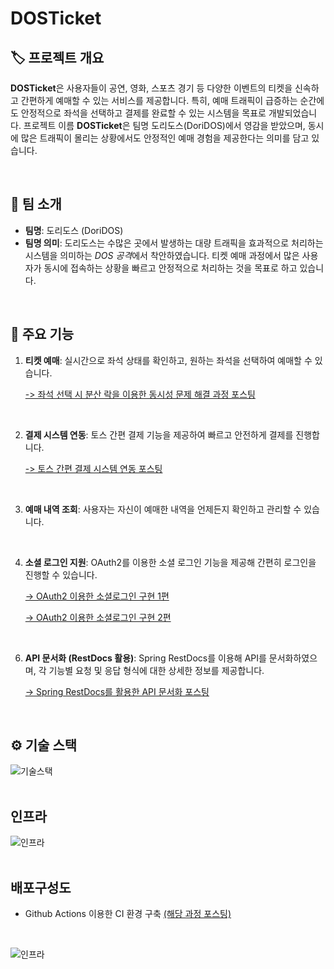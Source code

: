 # **DOSTicket**

## 🏷 **프로젝트 개요**
**DOSTicket**은 사용자들이 공연, 영화, 스포츠 경기 등 다양한 이벤트의 티켓을 신속하고 간편하게 예매할 수 있는 서비스를 제공합니다. 특히, 예매 트래픽이 급증하는 순간에도 안정적으로 좌석을 선택하고 결제를 완료할 수 있는 시스템을 목표로 개발되었습니다.
프로젝트 이름 **DOSTicket**은 팀명 도리도스(DoriDOS)에서 영감을 받았으며, 동시에 많은 트래픽이 몰리는 상황에서도 안정적인 예매 경험을 제공한다는 의미를 담고 있습니다.

</br>

## 🏢 **팀 소개**
- **팀명**: 도리도스 (DoriDOS)
- **팀명 의미**: 도리도스는 수많은 곳에서 발생하는 대량 트래픽을 효과적으로 처리하는 시스템을 의미하는 *DOS 공격*에서 착안하였습니다. 티켓 예매 과정에서 많은 사용자가 동시에 접속하는 상황을 빠르고 안정적으로 처리하는 것을 목표로 하고 있습니다.

</br>

## 🎯 **주요 기능**
1. **티켓 예매**: 실시간으로 좌석 상태를 확인하고, 원하는 좌석을 선택하여 예매할 수 있습니다.

     [-> 좌석 선택 시 분산 락을 이용한 동시성 문제 해결 과정 포스팅](https://alswns7984.tistory.com/92)
</br>

2. **결제 시스템 연동**: 토스 간편 결제 기능을 제공하여 빠르고 안전하게 결제를 진행합니다.

     [-> 토스 간편 결제 시스템 연동 포스팅](https://alswns7984.tistory.com/95)
</br>

3. **예매 내역 조회**: 사용자는 자신이 예매한 내역을 언제든지 확인하고 관리할 수 있습니다.
</br>

4. **소셜 로그인 지원**: OAuth2를 이용한 소셜 로그인 기능을 제공해 간편히 로그인을 진행할 수 있습니다.

     [-> OAuth2 이용한 소셜로그인 구현 1편](https://alswns7984.tistory.com/73)
   
     [-> OAuth2 이용한 소셜로그인 구현 2편](https://alswns7984.tistory.com/75)
</br>

6. **API 문서화 (RestDocs 활용)**: Spring RestDocs를 이용해 API를 문서화하였으며, 각 기능별 요청 및 응답 형식에 대한 상세한 정보를 제공합니다.

     [-> Spring RestDocs를 활용한 API 문서화 포스팅](https://alswns7984.tistory.com/26)
</br>


## ⚙️ 기술 스택 
![기술스택](https://github.com/minjun7984/readme-image/blob/main/KakaoTalk_Photo_2024-10-13-19-31-51.jpeg)
</br>
</br>
## 인프라
![인프라](https://github.com/minjun7984/readme-image/blob/main/KakaoTalk_Photo_2024-10-13-19-31-59.jpeg)
</br>
</br>
## 배포구성도
- Github Actions 이용한 CI 환경 구축 [(해당 과정 포스팅)](https://alswns7984.tistory.com/77)
</br>

![인프라](https://github.com/minjun7984/readme-image/blob/main/cicd.jpeg)
</br>
</br>



